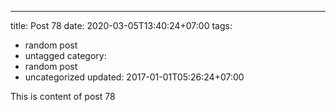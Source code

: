 ---
title: Post 78
date: 2020-03-05T13:40:24+07:00
tags:
  - random post
  - untagged
category:
  - random post
  - uncategorized
updated: 2017-01-01T05:26:24+07:00

This is content of post 78